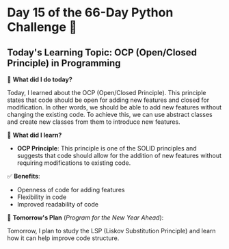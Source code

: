 # Day 15 of the 66-Day Python Challenge 📅

## Today's Learning Topic: OCP (Open/Closed Principle) in Programming

🎯 **What did I do today?**

Today, I learned about the OCP (Open/Closed Principle). This principle states that code should be open for adding new features and closed for modification. In other words, we should be able to add new features without changing the existing code. To achieve this, we can use abstract classes and create new classes from them to introduce new features.

🔑 **What did I learn?**

- **OCP Principle**: This principle is one of the SOLID principles and suggests that code should allow for the addition of new features without requiring modifications to existing code.

✅ **Benefits**:
- Openness of code for adding features
- Flexibility in code
- Improved readability of code

🚀 **Tomorrow's Plan** (_Program for the New Year Ahead_):

Tomorrow, I plan to study the LSP (Liskov Substitution Principle) and learn how it can help improve code structure.
